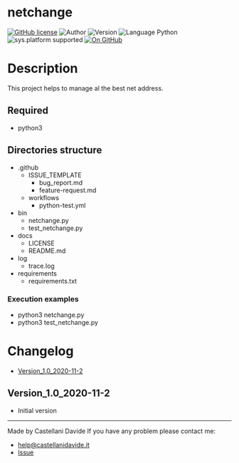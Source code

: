 # netchange
[![GitHub license](https://img.shields.io/badge/licence-GNU-green?style=flat)](https://github.com/CastellaniDavide/cpp-netchange/blob/master/LICENSE) ![Author](https://img.shields.io/badge/author-Castellani%20Davide-green?style=flat) ![Version](https://img.shields.io/badge/version-v1.0-blue?style=flat) ![Language Python](https://img.shields.io/badge/language-Python-yellowgreen?style=flat) ![sys.platform supported](https://img.shields.io/badge/OS%20platform%20supported-Linux,%20Windows%20&%20Mac%20OS-blue?style=flat) [![On GitHub](https://img.shields.io/badge/on%20GitHub-True-green?style=flat&logo=github)](https://github.com/CastellaniDavide/netchange)

# Description
This project helps to manage al the best net address.

## Required
 - python3
 
## Directories structure
 - .github
   - ISSUE_TEMPLATE
     - bug_report.md
     - feature-request.md
   - workflows
     - python-test.yml
 - bin
   - netchange.py
   - test_netchange.py
 - docs
   - LICENSE
   - README.md
 - log
   - trace.log
 - requirements
   - requirements.txt
   
### Execution examples
 - python3 netchange.py
 - python3 test_netchange.py

# Changelog
 - [Version_1.0_2020-11-2](#Version_10_2020-11-2)

## Version_1.0_2020-11-2
 - Initial version

---
Made by Castellani Davide 
If you have any problem please contact me:
- help@castellanidavide.it
- [Issue](https://github.com/CastellaniDavide/netchange/issues)
